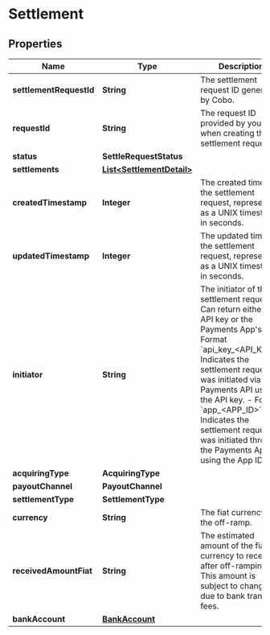 

# Settlement


## Properties

| Name | Type | Description | Notes |
|------------ | ------------- | ------------- | -------------|
|**settlementRequestId** | **String** | The settlement request ID generated by Cobo. |  |
|**requestId** | **String** | The request ID provided by you when creating the settlement request. |  |
|**status** | **SettleRequestStatus** |  |  |
|**settlements** | [**List&lt;SettlementDetail&gt;**](SettlementDetail.md) |  |  |
|**createdTimestamp** | **Integer** | The created time of the settlement request, represented as a UNIX timestamp in seconds. |  [optional] |
|**updatedTimestamp** | **Integer** | The updated time of the settlement request, represented as a UNIX timestamp in seconds. |  [optional] |
|**initiator** | **String** |  The initiator of this settlement request. Can return either an API key or the Payments App&#39;s ID.  - Format &#x60;api_key_&lt;API_KEY&gt;&#x60;: Indicates the settlement request was initiated via the Payments API using the API key. - Format &#x60;app_&lt;APP_ID&gt;&#x60;: Indicates the settlement request was initiated through the Payments App using the App ID.  |  [optional] |
|**acquiringType** | **AcquiringType** |  |  [optional] |
|**payoutChannel** | **PayoutChannel** |  |  [optional] |
|**settlementType** | **SettlementType** |  |  [optional] |
|**currency** | **String** | The fiat currency for the off-ramp. |  [optional] |
|**receivedAmountFiat** | **String** | The estimated amount of the fiat currency to receive after off-ramping. This amount is subject to change due to bank transfer fees. |  [optional] |
|**bankAccount** | [**BankAccount**](BankAccount.md) |  |  [optional] |



